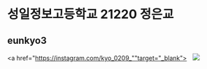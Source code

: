# 성일정보고등학교 21220 정은교
## eunkyo3
<a href="https://instagram.com/kyo_0209_""target="_blank">
    <img 
        src="http://img.shields.io/badge/-Instagram-black?style=flat&logo=Instagram&link=https://instagram.com/kyo_0209_/"
        style="height : auto; margin-left : 10px; margin-right : 10px;"/>
</a>
